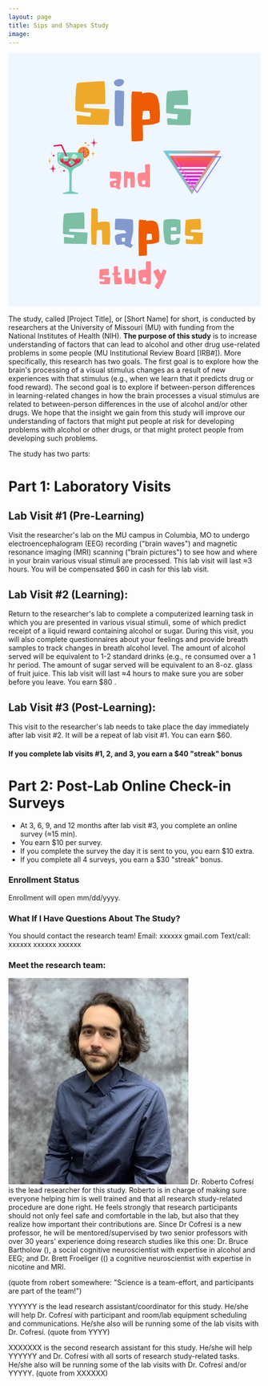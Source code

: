 ```yaml
---
layout: page
title: Sips and Shapes Study
image: 
---
```

![img](/assets/images/SASS.png)

The study, called  [Project Title], or [Short Name] for short, is conducted by researchers at the University of Missouri (MU) with funding from the National Institutes of Health (NIH). **The purpose of this study** is to increase understanding of factors that can lead to alcohol and other drug use-related problems in some people (MU Institutional Review Board [IRB#]).  More specifically, this research has two goals. The first goal is to explore how the brain's processing of a visual stimulus changes as a result of new experiences with that stimulus (e.g., when we learn that it predicts drug or food reward). The second goal is to explore if between-person differences in learning-related changes in how the brain processes a visual stimulus are related to between-person differences in the use of alcohol and/or other drugs. We hope that the insight we gain from this study will improve our understanding of factors that might put people at risk for developing problems with alcohol or other drugs, or that might protect people from developing such problems. 

The study has two parts:

# Part 1: Laboratory Visits

## Lab Visit #1 (Pre-Learning)
Visit the researcher's lab on the MU campus in Columbia, MO to undergo electroencephalogram (EEG) recording ("brain waves") and magnetic resonance imaging (MRI) scanning ("brain pictures") to see how and where in your brain various visual stimuli are processed. This lab visit will last ≈3 hours.  You will be compensated $60 in cash for this lab visit.

## Lab Visit #2 (Learning): 
Return to the researcher's lab to complete a computerized learning task in which you are presented in various visual stimuli, some of which predict receipt of a liquid reward containing alcohol or sugar. During this visit, you will also complete questionnaires about your feelings and provide breath samples to track changes in breath alcohol level. The amount of alcohol served will be equivalent to 1-2 standard drinks (e.g., re consumed over a 1 hr period. The amount of sugar served will be equivalent to an 8-oz. glass of fruit juice. This lab visit will last ≈4 hours to make sure you are sober before you leave.  You earn $80 .

## Lab Visit #3 (Post-Learning):
This visit to the researcher's lab needs to take place the day immediately after lab visit #2. It will be a repeat of lab visit #1. You can earn $60. 

#### If you complete lab visits #1, 2, and 3, you earn a $40 "streak" bonus

# Part 2: Post-Lab Online Check-in Surveys
- At 3, 6, 9, and 12 months after lab visit #3, you complete an online survey (≈15 min).
- You earn $10 per survey.
- If you complete the survey the day it is sent to you, you earn $10 extra.
- If you complete all 4 surveys, you earn a $30 "streak" bonus.

### Enrollment Status
Enrollment will open mm/dd/yyyy. 

### What If I Have Questions About The Study?

You should contact the research team! 
Email: xxxxxx <at> gmail.com
Text/call: xxxxxx  xxxxxx  xxxxxx

### Meet the research team:

![img](/assets/images/roberto_cofresi.jpg)
<picture> Dr. Roberto Cofresí is the lead researcher for this study. Roberto is in charge of making sure everyone helping him is well trained and that all research study-related procedure are done right. He feels strongly that research participants should not only feel safe and comfortable in the lab, but also that they realize how important their contributions are. Since Dr Cofresí is a new professor, he will be mentored/supervised by two senior professors with over 30 years' experience doing research studies like this one: Dr. Bruce Bartholow (<LINK OUT>), a social cognitive neuroscientist with expertise in alcohol and EEG; and Dr. Brett Froeliger ((<LINK OUT>) a cognitive neuroscientist with expertise in nicotine and MRI.

(quote from robert somewhere: "Science is a team-effort, and participants are part of the team!")

<picture>  YYYYYY is the lead research assistant/coordinator for this study. He/she will help Dr. Cofresí with participant and room/lab equipment scheduling and communications. He/she also will be running some of the lab visits with Dr. Cofresí.
(quote from YYYY)

<picture>  XXXXXXX is the second research assistant for this study. He/she will help YYYYYY and Dr. Cofresí with all sorts of research study-related tasks. He/she also will be running some of the lab visits with Dr. Cofresí and/or YYYYY.
(quote from XXXXXX)

<can add people as needed>




